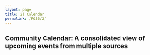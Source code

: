 ```yaml
---
layout: page
title: 2) Calendar
permalink: /FOSS/2/
---
```

## Community Calendar: A consolidated view of upcoming events from multiple sources
